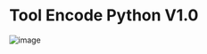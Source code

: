 # Tool Encode Python V1.0

![image](https://github.com/user-attachments/assets/6eab6b2c-8466-40cd-bbe1-cbf554a6a050)
